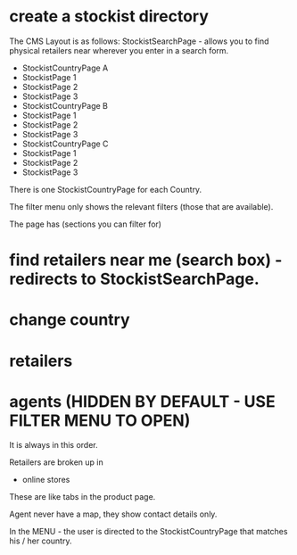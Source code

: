 # create a stockist directory


 The CMS Layout is as follows:
StockistSearchPage - allows you to find physical retailers near wherever you enter in a search form.
  - StockistCountryPage A
 - StockistPage 1
 - StockistPage 2
 - StockistPage 3
  - StockistCountryPage B
 - StockistPage 1
 - StockistPage 2
 - StockistPage 3
 - StockistCountryPage C
 - StockistPage 1
 - StockistPage 2
 - StockistPage 3

There is one StockistCountryPage for each Country.

The filter menu only shows the relevant filters (those that are available).

The page has (sections you can filter for)
 # find retailers near me (search box) - redirects to StockistSearchPage.
 # change country
 # retailers
 # agents (HIDDEN BY DEFAULT - USE FILTER MENU TO OPEN)

It is always in this order.

Retailers are broken up in
 - online stores

These are like tabs in the product page.

Agent never have a map, they show contact details only.

In the MENU - the user is directed to the StockistCountryPage that matches his / her country.

